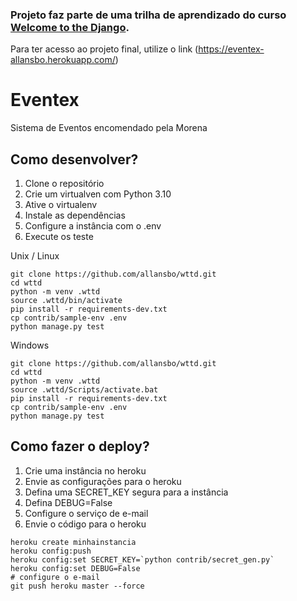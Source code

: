 ### Projeto faz parte de uma trilha de aprendizado do curso [Welcome to the Django](https://henriquebastos.net/produtos/welcome-to-the-django).
Para ter acesso ao projeto final, utilize o link (https://eventex-allansbo.herokuapp.com/)

# Eventex

Sistema de Eventos encomendado pela Morena

## Como desenvolver?
1. Clone o repositório
2. Crie um virtualven com Python 3.10
3. Ative o virtualenv
4. Instale as dependências
5. Configure a instância com o .env
6. Execute os teste

Unix / Linux
```console
git clone https://github.com/allansbo/wttd.git
cd wttd
python -m venv .wttd
source .wttd/bin/activate
pip install -r requirements-dev.txt
cp contrib/sample-env .env
python manage.py test
```

Windows
```console
git clone https://github.com/allansbo/wttd.git
cd wttd
python -m venv .wttd
source .wttd/Scripts/activate.bat
pip install -r requirements-dev.txt
cp contrib/sample-env .env
python manage.py test
```

## Como fazer o deploy?
1. Crie uma instância no heroku
2. Envie as configurações para o heroku
3. Defina uma SECRET_KEY segura para a instância
4. Defina DEBUG=False
5. Configure o serviço de e-mail
6. Envie o código para o heroku

```console
heroku create minhainstancia
heroku config:push
heroku config:set SECRET_KEY=`python contrib/secret_gen.py`
heroku config:set DEBUG=False
# configure o e-mail
git push heroku master --force
```